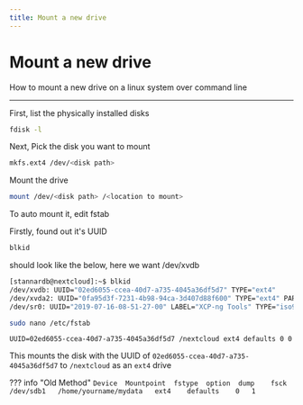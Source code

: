 ```yaml
---
title: Mount a new drive
---
```


# Mount a new drive

How to mount a new drive on a linux system over command line

---

First, list the physically installed disks

```bash
fdisk -l
```

Next, Pick the disk you want to mount

```bash
mkfs.ext4 /dev/<disk path>
```

Mount the drive

```bash
mount /dev/<disk path> /<location to mount>
```

To auto mount it, edit fstab

Firstly, found out it's UUID

```bash
blkid
```

should look like the below, here we want /dev/xvdb

```bash hl_lines="2"
[stannardb@nextcloud]:~$ blkid
/dev/xvdb: UUID="02ed6055-ccea-40d7-a735-4045a36df5d7" TYPE="ext4"
/dev/xvda2: UUID="0fa95d3f-7231-4b98-94ca-3d407d88f600" TYPE="ext4" PARTUUID="8ecf3453-59dd-4535-94e6-656f66c289f7"
/dev/sr0: UUID="2019-07-16-08-51-27-00" LABEL="XCP-ng Tools" TYPE="iso9660"
```
```bash
sudo nano /etc/fstab
```

```text
UUID=02ed6055-ccea-40d7-a735-4045a36df5d7 /nextcloud ext4 defaults 0 0
```

This mounts the disk with the UUID of `02ed6055-ccea-40d7-a735-4045a36df5d7` to `/nextcloud` as an `ext4` drive



??? info "Old Method"
    ```
    Device	Mountpoint	fstype	option	dump	fsck
    /dev/sdb1	/home/yourname/mydata	ext4	defaults	0	1
    ```
